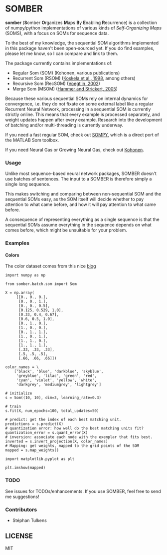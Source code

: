 # **SOMBER**

**somber** (**S**omber **O**rganizes **M**aps **B**y **E**nabling **R**ecurrence) is a collection of numpy/python implementations of various kinds of _Self-Organizing Maps_ (SOMS), with a focus on SOMs for sequence data.

To the best of my knowledge, the sequential SOM algorithms implemented in this package haven't been open-sourced yet. If you do find examples, please let me know, so I can compare and link to them.

The package currently contains implementations of:

  * Regular Som (SOM) (Kohonen, various publications)
  * Recurrent Som (RSOM) ([Koskela et al., 1998](http://ieeexplore.ieee.org/document/725861/), among others)
  * Recursive Som (RecSOM) ([Voegtlin, 2002](http://www.sciencedirect.com/science/article/pii/S0893608002000722))
  * Merge Som (MSOM) ([Hammer and Strickert, 2005](http://www.sciencedirect.com/science/article/pii/S0925231204005107))

Because these various sequential SOMs rely on internal dynamics for convergence, i.e. they do not fixate on some external label like a regular Recurrent Neural Network, processing in a sequential SOM is currently strictly online. This means that every example is processed separately, and weight updates happen after every example. Research into the development of batching and/or multi-threading is currently underway.

If you need a fast regular SOM, check out [SOMPY](https://github.com/sevamoo/SOMPY), which is a direct port of the MATLAB Som toolbox.

If you need Neural Gas or Growing Neural Gas, check out [Kohonen](https://github.com/lmjohns3/kohonen).

### Usage

Unlike most sequence-based neural network packages, SOMBER doesn't use batches of sentences. The input to a SOMBER is therefore simply a single long sequence.

This makes switching and comparing between non-sequential SOM and the sequential SOMs easy, as the SOM itself will decide whether to pay attention to what came before, and how it will pay attention to what came before.

A consequence of representing everything as a single sequence is that the sequential SOMs assume everything in the sequence depends on what comes before, which might be unsuitable for your problem. 

### Examples

#### Colors

The color dataset comes from this nice [blog]( https://codesachin.wordpress.com/2015/11/28/self-organizing-maps-with-googles-tensorflow/
)

```python3
import numpy as np

from somber.batch.som import Som

X = np.array(
     [[0., 0., 0.],
      [0., 0., 1.],
      [0., 0., 0.5],
      [0.125, 0.529, 1.0],
      [0.33, 0.4, 0.67],
      [0.6, 0.5, 1.0],
      [0., 1., 0.],
      [1., 0., 0.],
      [0., 1., 1.],
      [1., 0., 1.],
      [1., 1., 0.],
      [1., 1., 1.],
      [.33, .33, .33],
      [.5, .5, .5],
      [.66, .66, .66]])

color_names = \
    ['black', 'blue', 'darkblue', 'skyblue',
     'greyblue', 'lilac', 'green', 'red',
     'cyan', 'violet', 'yellow', 'white',
     'darkgrey', 'mediumgrey', 'lightgrey']

# initialize
s = Som((10, 10), dim=3, learning_rate=0.3)

# train
s.fit(X, num_epochs=100, total_updates=50)

# predict: get the index of each best matching unit.
predictions = s.predict(X)
# quantization error: how well do the best matching units fit?
quantization_error = s.quant_error(X)
# inversion: associate each node with the exemplar that fits best.
inverted = s.invert_projection(X, color_names)
# Mapping: get weights, mapped to the grid points of the SOM
mapped = s.map_weights()

import matplotlib.pyplot as plt

plt.imshow(mapped)

```

### TODO

See issues for TODOs/enhancements. If you use SOMBER, feel free to send me suggestions!

### Contributors

* Stéphan Tulkens

## LICENSE

MIT
